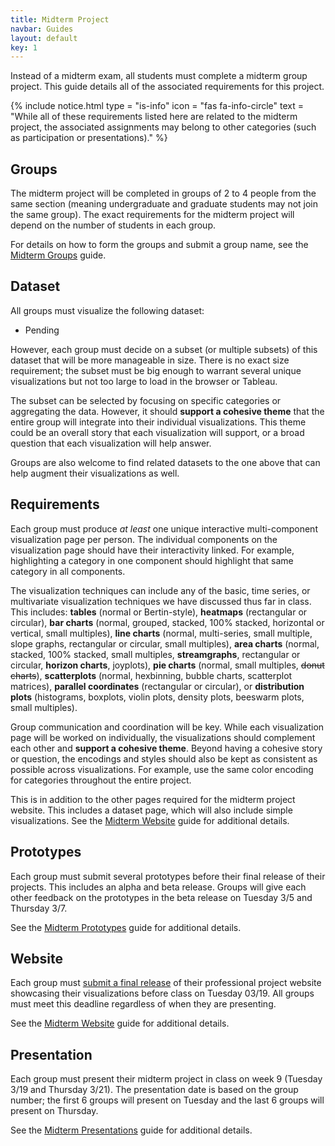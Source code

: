 ```yaml
---
title: Midterm Project
navbar: Guides
layout: default
key: 1
---
```


Instead of a midterm exam, all students must complete a midterm group project. This guide details all of the associated requirements for this project.

{% include notice.html type = "is-info" icon = "fas fa-info-circle" text = "While all of these requirements listed here are related to the midterm project, the associated assignments may belong to other categories (such as participation or presentations)." %}

## Groups

The midterm project will be completed in groups of 2 to 4 people from the same section (meaning undergraduate and graduate students may not join the same group). The exact requirements for the midterm project will depend on the number of students in each group.

For details on how to form the groups and submit a group name, see the [Midterm Groups](/guides/projects/midterm-groups.html) guide.

## Dataset

All groups must visualize the following dataset:

  - Pending

However, each group must decide on a subset (or multiple subsets) of this dataset that will be more manageable in size. There is no exact size requirement; the subset must be big enough to warrant several unique visualizations but not too large to load in the browser or Tableau.

The subset can be selected by focusing on specific categories or aggregating the data. However, it should **support a cohesive theme** that the entire group will integrate into their individual visualizations. This theme could be an overall story that each visualization will support, or a broad question that each visualization will help answer.

Groups are also welcome to find related datasets to the one above that can help augment their visualizations as well.

## Requirements

Each group must produce *at least* one unique interactive multi-component visualization page per person. The individual components on the visualization page should have their interactivity linked. For example, highlighting a category in one component should highlight  that same category in all components.

The visualization techniques can include any of the basic, time series, or multivariate visualization techniques we have discussed thus far in class. This includes: <i class="fas fa-table"></i> **tables** (normal or Bertin-style), <i class="fas fa-grip-horizontal"></i> **heatmaps** (rectangular or circular), <i class="fas fa-chart-bar"></i> **bar charts** (normal, grouped, stacked, 100% stacked, horizontal or vertical, small multiples), <i class="fas fa-chart-line"></i> **line charts** (normal, multi-series, small multiple, slope graphs, rectangular or circular, small multiples), <i class="fas fa-chart-area"></i> **area charts** (normal, stacked, 100% stacked, small multiples, **streamgraphs**, rectangular or circular, **horizon charts**, joyplots), <i class="fas fa-chart-pie"></i> **pie charts** (normal, small multiples, ~~donut charts~~), <i class="fas fa-chart-scatter"></i> **scatterplots** (normal, hexbinning, bubble charts, scatterplot matrices), **parallel coordinates** (rectangular or circular), or **distribution plots** (histograms, boxplots, violin plots, density plots, beeswarm plots, small multiples).

Group communication and coordination will be key. While each visualization page will be worked on individually, the visualizations should complement each other and **support a cohesive theme**. Beyond having a cohesive story or question, the encodings and styles should also be kept as consistent as possible across visualizations. For example, use the same color encoding for categories throughout the entire project.

This is in addition to the other pages required for the midterm project website. This includes a dataset page, which will also include simple visualizations. See the [Midterm Website](/guides/projects/midterm-website.html) guide for additional details.

## Prototypes

Each group must submit several prototypes before their final release of their projects. This includes an alpha and beta release. Groups will give each other feedback on the prototypes in the beta release on Tuesday 3/5 and Thursday 3/7.

See the [Midterm Prototypes](/guides/projects/midterm-prototypes.html) guide for additional details.

## Website

Each group must [submit a final release](https://usfca.instructure.com/courses/1582982/assignments/6821965) of their professional project website showcasing their visualizations before class on Tuesday 03/19. All groups must meet this deadline regardless of when they are presenting.

See the [Midterm Website](/guides/projects/midterm-website.html) guide for additional details.

## Presentation

Each group must present their midterm project in class on week 9 (Tuesday 3/19 and Thursday 3/21). The presentation date is based on the group number; the first 6 groups will present on Tuesday and the last 6 groups will present on Thursday.

See the [Midterm Presentations](/guides/projects/midterm-presentations.html) guide for additional details.
